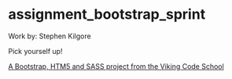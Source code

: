 assignment_bootstrap_sprint
===========================

Work by: Stephen Kilgore

Pick yourself up!

[A Bootstrap, HTM5 and SASS project from the Viking Code School](http://www.vikingcodeschool.com)
